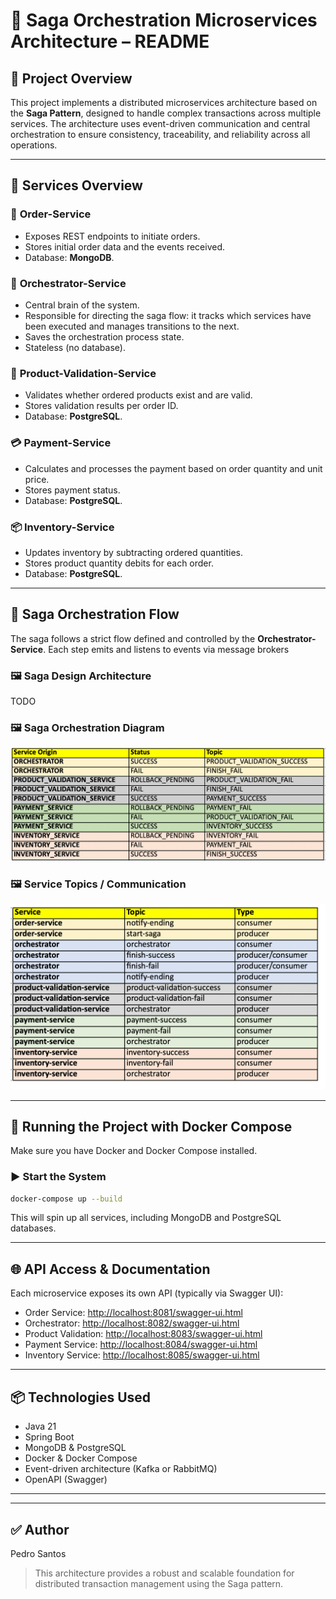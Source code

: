 # 🧩 Saga Orchestration Microservices Architecture – README

## 🧾 Project Overview

This project implements a distributed microservices architecture based on the **Saga Pattern**, designed to handle complex transactions across multiple services. The architecture uses event-driven communication and central orchestration to ensure consistency, traceability, and reliability across all operations.

---

## 🔀 Services Overview

### 🛒 **Order-Service**
- Exposes REST endpoints to initiate orders.
- Stores initial order data and the events received.
- Database: **MongoDB**.

### 🧠 **Orchestrator-Service**
- Central brain of the system.
- Responsible for directing the saga flow: it tracks which services have been executed and manages transitions to the next.
- Saves the orchestration process state.
- Stateless (no database).

### 🧾 **Product-Validation-Service**
- Validates whether ordered products exist and are valid.
- Stores validation results per order ID.
- Database: **PostgreSQL**.

### 💳 **Payment-Service**
- Calculates and processes the payment based on order quantity and unit price.
- Stores payment status.
- Database: **PostgreSQL**.

### 📦 **Inventory-Service**
- Updates inventory by subtracting ordered quantities.
- Stores product quantity debits for each order.
- Database: **PostgreSQL**.

---

## 🧠 Saga Orchestration Flow

The saga follows a strict flow defined and controlled by the **Orchestrator-Service**. Each step emits and listens to events via message brokers
### 🖼️ Saga Design  Architecture
TODO

### 🖼️ Saga Orchestration Diagram
![Saga Orchestration](./SagaOrchestrator.png)

### 🖼️ Service Topics / Communication
![Service Topics](ServiceTopic.png)

---

## 🐳 Running the Project with Docker Compose

Make sure you have Docker and Docker Compose installed.

### ▶️ Start the System
```bash
docker-compose up --build
```

This will spin up all services, including MongoDB and PostgreSQL databases.

---

## 🌐 API Access & Documentation

Each microservice exposes its own API (typically via Swagger UI):

- Order Service: [http://localhost:8081/swagger-ui.html](http://localhost:8081/swagger-ui.html)
- Orchestrator: [http://localhost:8082/swagger-ui.html](http://localhost:8082/swagger-ui.html)
- Product Validation: [http://localhost:8083/swagger-ui.html](http://localhost:8083/swagger-ui.html)
- Payment Service: [http://localhost:8084/swagger-ui.html](http://localhost:8084/swagger-ui.html)
- Inventory Service: [http://localhost:8085/swagger-ui.html](http://localhost:8085/swagger-ui.html)

---

## 📦 Technologies Used

- Java 21
- Spring Boot
- MongoDB & PostgreSQL
- Docker & Docker Compose
- Event-driven architecture (Kafka or RabbitMQ)
- OpenAPI (Swagger)

---


---

## ✅ Author
Pedro Santos

> This architecture provides a robust and scalable foundation for distributed transaction management using the Saga pattern.

